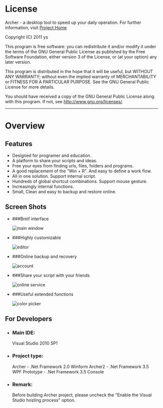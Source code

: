 # License

Archer - a desktop tool to speed up your daily operation. 
For further information, visit [Project Home](http://ysmood.org/archer)

Copyright (C) 2011 ys

This program is free software: you can redistribute it and/or modify 
it under the terms of the GNU General Public License as published by 
the Free Software Foundation, either version 3 of the License, or 
(at your option) any later version. 

This program is distributed in the hope that it will be useful, 
but WITHOUT ANY WARRANTY; without even the implied warranty of 
MERCHANTABILITY or FITNESS FOR A PARTICULAR PURPOSE. See the 
GNU General Public License for more details. 

You should have received a copy of the GNU General Public License 
along with this program. If not, see http://www.gnu.org/licenses/. 

**************************************************************************************************************


# Overview


## Features

  * Designed for programer and education.
  * A platform to share your scripts and ideas.
  * Free your eyes from finding urls, files, folders and programs.
  * A good replacement of the "Win + R". And easy to define a work flow.
  * All in one solution. Support internal script.
  * Hundreds of global shortcut combinations. Support mouse gesture.
  * Increasingly internal functions.
  * Small, Clean and easy to backup and restore online.

 
## Screen Shots

  * ###Breif interface

    ![main window](https://github.com/ysmood/Archer/raw/master/Archer/Documentation/contents/img/snap/main.png)

  * ###Highly customizable

    ![editor](https://github.com/ysmood/Archer/raw/master/Archer/Documentation/contents/img/snap/editor.png)

  * ###Online backup and recovery

    ![account](https://github.com/ysmood/Archer/raw/master/Archer/Documentation/contents/img/snap/account.png)

  * ###Share your script with your friends

    ![online service](https://github.com/ysmood/Archer/raw/master/Archer/Documentation/contents/img/snap/online_service.png)

  * ###Useful extended functions

    ![color picker](https://github.com/ysmood/Archer/raw/master/Archer/Documentation/contents/img/snap/color_picker.png)


## For Developers

  * ### Main IDE:

    Visual Studio 2010 SP1

  * ### Project type:

    Archer - .Net Framework 2.0 Winform
    Archer2 - .Net Framework 3.5 WPF
    Prototype - .Net Framework 3.5 Console
    
  * ### Remark:

    Before building Archer project, please uncheck the "Enable the Visual Studio hosting process" option.
